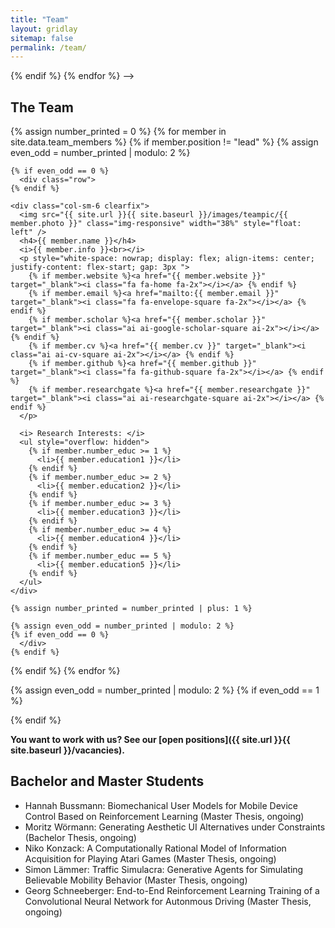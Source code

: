 ```yaml
---
title: "Team"
layout: gridlay
sitemap: false
permalink: /team/
---
```



<!--- Jump to [staff](#staff), [master and bachelor students](#master-and-bachelor-students), [alumni](#alumni), [administrative support](#administrative-support), [lab visitors](#lab-visitors). -->

<!---
## Team Lead

{% for member in site.data.team_members %}
{% if member.position == "lead" %}

<div class="row">
  <img src="{{ site.url }}{{ site.baseurl }}/images/teampic/{{ member.photo }}" class="img-responsive" width="18%" style="float: left" />
  <h4>{{ member.name }}</h4>
  <i>{{ member.info }}</i><br>
  <p style="white-space: nowrap; display: flex; align-items: center; justify-content: flex-start; gap: 3px ">
  {% if member.website %}<a href="{{ member.website }}" target="_blank"><i class="fa fa-home fa-2x"></i></a> {% endif %}
    {% if member.email %}<a href="mailto:{{ member.email }}" target="_blank"><i class="fa fa-envelope-square fa-2x"></i></a> {% endif %}
    {% if member.scholar %}<a href="{{ member.scholar }}" target="_blank"><i class="ai ai-google-scholar-square ai-2x"></i></a> {% endif %}
    {% if member.cv %}<a href="{{ member.cv }}" target="_blank"><i class="ai ai-cv-square ai-2x"></i></a> {% endif %}
    {% if member.github %}<a href="{{ member.github }}" target="_blank"><i class="fa fa-github-square fa-2x"></i></a> {% endif %}
    {% if member.researchgate %}<a href="{{ member.researchgate }}" target="_blank"><i class="ai ai-researchgate-square ai-2x"></i></a> {% endif %}
  </p>

   <i> Research Interests: </i>
  <ul style="overflow: hidden">
  <li> {{ member.education1 }} </li>
  <li> {{ member.education2 }} </li>
  <li> {{ member.education3 }} </li>
  <!-- Add other education fields as required -->
  </ul>
</div>
{% endif %}
{% endfor %}
-->

## The Team

{% assign number_printed = 0 %}
{% for member in site.data.team_members %}
  {% if member.position != "lead" %}
    {% assign even_odd = number_printed | modulo: 2 %}

    {% if even_odd == 0 %}
      <div class="row">
    {% endif %}

    <div class="col-sm-6 clearfix">
      <img src="{{ site.url }}{{ site.baseurl }}/images/teampic/{{ member.photo }}" class="img-responsive" width="38%" style="float: left" />
      <h4>{{ member.name }}</h4>
      <i>{{ member.info }}<br></i>
      <p style="white-space: nowrap; display: flex; align-items: center; justify-content: flex-start; gap: 3px ">
        {% if member.website %}<a href="{{ member.website }}" target="_blank"><i class="fa fa-home fa-2x"></i></a> {% endif %}
        {% if member.email %}<a href="mailto:{{ member.email }}" target="_blank"><i class="fa fa-envelope-square fa-2x"></i></a> {% endif %}
        {% if member.scholar %}<a href="{{ member.scholar }}" target="_blank"><i class="ai ai-google-scholar-square ai-2x"></i></a> {% endif %}
        {% if member.cv %}<a href="{{ member.cv }}" target="_blank"><i class="ai ai-cv-square ai-2x"></i></a> {% endif %}
        {% if member.github %}<a href="{{ member.github }}" target="_blank"><i class="fa fa-github-square fa-2x"></i></a> {% endif %}
        {% if member.researchgate %}<a href="{{ member.researchgate }}" target="_blank"><i class="ai ai-researchgate-square ai-2x"></i></a> {% endif %}
      </p>

      <i> Research Interests: </i>
      <ul style="overflow: hidden">
        {% if member.number_educ >= 1 %}
          <li>{{ member.education1 }}</li>
        {% endif %}
        {% if member.number_educ >= 2 %}
          <li>{{ member.education2 }}</li>
        {% endif %}
        {% if member.number_educ >= 3 %}
          <li>{{ member.education3 }}</li>
        {% endif %}
        {% if member.number_educ >= 4 %}
          <li>{{ member.education4 }}</li>
        {% endif %}
        {% if member.number_educ == 5 %}
          <li>{{ member.education5 }}</li>
        {% endif %}
      </ul>
    </div>

    {% assign number_printed = number_printed | plus: 1 %}

    {% assign even_odd = number_printed | modulo: 2 %}
    {% if even_odd == 0 %}
      </div>
    {% endif %}
  {% endif %}
{% endfor %}

{% assign even_odd = number_printed | modulo: 2 %}
{% if even_odd == 1 %}
  </div>
{% endif %}


**You want to work with us? See our [open positions]({{ site.url }}{{ site.baseurl }}/vacancies).**


<!-- 
## Alumni

{% assign number_printed = 0 %}
{% for member in site.data.alumni_members %}

{% assign even_odd = number_printed | modulo: 2 %}

{% if even_odd == 0 %}
<div class="row">
{% endif %}

<div class="col-sm-6 clearfix">
  <img src="{{ site.url }}{{ site.baseurl }}/images/teampic/{{ member.photo }}" class="img-responsive" width="25%" style="float: left" />
  <h4>{{ member.name }}</h4>
  <i>{{ member.duration }} <br> Role: {{ member.info }}</i>
  <ul style="overflow: hidden">

  </ul>
</div>

{% assign number_printed = number_printed | plus: 1 %}

{% if even_odd == 1 %}
</div>
{% endif %}

{% endfor %}

{% assign even_odd = number_printed | modulo: 2 %}
{% if even_odd == 1 %}
</div>
{% endif %}


{% if site.data.alumni_visitors %}
## Former M.S./B.S Students, Visitors
<div class="row">
<div class="col-sm-6 clearfix">
{% for member in site.data.alumni_visitors %}
{{ member.name }}
{% endfor %}
</div>
</div>
{% endif %}
--> 

## Bachelor and Master Students

- Hannah Bussmann: Biomechanical User Models for Mobile Device Control Based on Reinforcement Learning (Master Thesis,
  ongoing)
- Moritz Wörmann: Generating Aesthetic UI Alternatives under Constraints (Bachelor Thesis, ongoing)
- Niko Konzack: A Computationally Rational Model of Information Acquisition for Playing Atari Games (Master Thesis,
  ongoing)
- Simon Lämmer: Traffic Simulacra: Generative Agents for Simulating Believable Mobility Behavior (Master Thesis,
  ongoing)
- Georg Schneeberger:  End-to-End Reinforcement Learning Training of a Convolutional Neural Network for Autonmous
  Driving (Master Thesis, ongoing)

